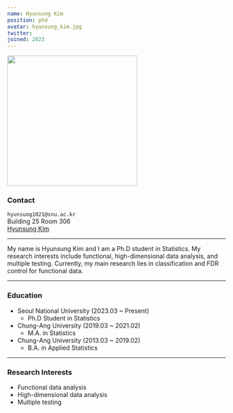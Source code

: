```yaml
---
name: Hyunsung Kim
position: phd
avatar: hyunsung_kim.jpg
twitter:
joined: 2023
---
```


<img width="300" src="{{site.baseurl}}/images/people/{{page.avatar}}" data-action="zoom">

### Contact

<i class="fa fa-envelope-o"></i>  `hyunsung1021@snu.ac.kr`<br>
<i class="fa fa-building"></i> Building 25 Room 306 <br>
<i class="fa fa-bar-chart"></i> [Hyunsung Kim](http://statkim.github.io/hyunsungkim)

<hr>

My name is Hyunsung Kim and I am a Ph.D student in Statistics.
My research interests include functional, high-dimensional data analysis, and multiple testing.
Currently, my main research lies in classification and FDR control for functional data.

<hr>

### Education

* Seoul National University (2023.03 ~ Present)
    - Ph.D Student in Statistics
* Chung-Ang University (2019.03 ~ 2021.02)
    - M.A. in Statistics
* Chung-Ang University (2013.03 ~ 2019.02)
    - B.A. in Applied Statistics

<hr>

### Research Interests

* Functional data analysis
* High-dimensional data analysis
* Multiple testing

